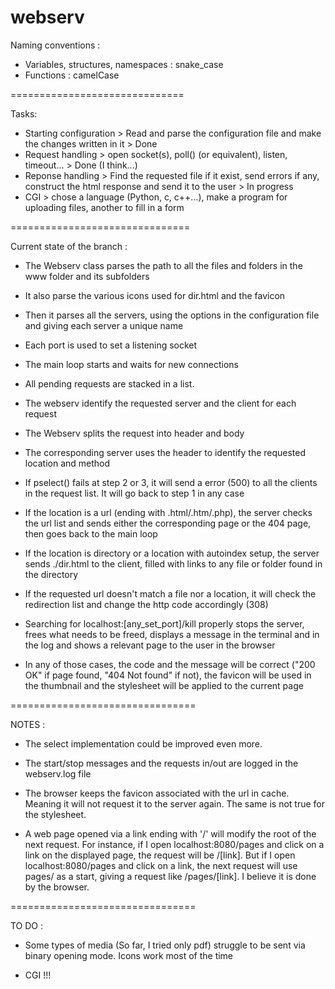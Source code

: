 # webserv

Naming conventions :

- Variables, structures, namespaces : snake_case
- Functions : camelCase

==============================

Tasks:

- Starting configuration > Read and parse the configuration file and make the changes written in it > Done
- Request handling > open socket(s), poll() (or equivalent), listen, timeout... > Done (I think...)
- Reponse handling > Find the requested file if it exist, send errors if any, construct the html response and send it to the user > In progress
- CGI > chose a language (Python, c, c++...), make a program for uploading files, another to fill in a form

===============================

Current state of the branch :

- The Webserv class parses the path to all the files and folders in the www folder and its subfolders

- It also parse the various icons used for dir.html and the favicon

- Then it parses all the servers, using the options in the configuration file and giving each server a unique name

- Each port is used to set a listening socket

- The main loop starts and waits for new connections

- All pending requests are stacked in a list.

- The webserv identify the requested server and the client for each request

- The Webserv splits the request into header and body

- The corresponding server uses the header to identify the requested location and method

- If pselect() fails at step 2 or 3, it will send a error (500) to all the clients in the request list. It will go back to step 1 in any case

- If the location is a url (ending with .html/.htm/.php), the server checks the url list and sends either the corresponding page or the 404 page, then goes back to the main loop

- If the location is directory or a location with autoindex setup, the server sends ./dir.html to the client, filled with links to any file or folder found in the directory

- If the requested url doesn't match a file nor a location, it will check the redirection list and change the http code accordingly (308)

- Searching for localhost:[any_set_port]/kill properly stops the server, frees what needs to be freed, displays a message in the terminal and in the log and shows a relevant page to the user in the browser

- In any of those cases, the code and the message will be correct ("200 OK" if page found, "404 Not found" if not), the favicon will be used in the thumbnail and the stylesheet will be applied to the current page

================================

NOTES :

- The select implementation could be improved even more.

- The start/stop messages and the requests in/out are logged in the webserv.log file

- The browser keeps the favicon associated with the url in cache. Meaning it will not request it to the server again. The same is not true for the stylesheet.

- A web page opened via a link ending with '/' will modify the root of the next request. For instance, if I open localhost:8080/pages and click on a link on the displayed page, the request will be /[link]. But if I open localhost:8080/pages and click on a link, the next request will use pages/ as a start, giving a request like /pages/[link]. I believe it is done by the browser.

================================

TO DO :

- Some types of media (So far, I tried only pdf) struggle to be sent via binary opening mode. Icons work most of the time

- CGI !!!